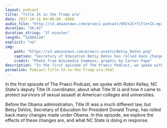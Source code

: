 ```yaml
---
layout: podcast
title: "Title IX in the Trump era"
date: 2017-10-16 04:00:00 -0400
audio_file: "http://s3.amazonaws.com/praeci-podcast/001%2C+Title+IX.mp3"
duration: "36:42"
duration_string: "37 minutes"
length: "52804124"
explicit: "no"
img:
    path: "https://s3.amazonaws.com/praeci-assets/Betsy_DeVos.png"
    caption: "Secretary of Education Betsy DeVos has rolled back changes to Title IX made during the Obama administration."
    credit: "Photo from Wikimedia Commons; graphic by Carter Pape"
description: "In the first episode of The Praeci Podcast, we spoke with Robin Kelley, NC State's deputy Title IX coordinator, about what Title IX is and how it came to protect survivors of sexual assault at American colleges and universities."
permalink: Podcast-Title-IX-in-the-Trump-era.html
---
```

In the first episode of The Praeci Podcast, we spoke with Robin Kelley, NC State's deputy Title IX coordinator, about what Title IX is and how it came to protect survivors of sexual assault at American colleges and universities.

Before the Obama administration, Title IX was a much different law, but Betsy DeVos, Secretary of Education for President Donald Trump, has rolled back many changes made under Obama. In this episode, we explore the effects of these changes are, and what NC State is doing in response.